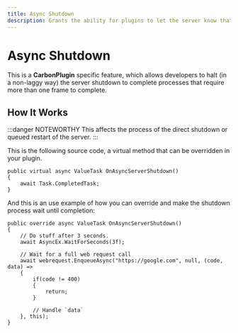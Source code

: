 ```yaml
---
title: Async Shutdown
description: Grants the ability for plugins to let the server know that it should wait for a bit for the plugin to properly shut down after a while.
---
```


# Async Shutdown

This is a **CarbonPlugin** specific feature, which allows developers to halt (in a non-laggy way) the server shutdown to complete processes that require more than one frame to complete.

## How It Works
:::danger NOTEWORTHY
This affects the process of the direct shutdown or queued restart of the server.
:::

This is the following source code, a virtual method that can be overridden in your plugin.

```csharp:line-numbers
public virtual async ValueTask OnAsyncServerShutdown()
{
    await Task.CompletedTask;
}
```

And this is an use example of how you can override and make the shutdown process wait until completion:

```csharp:line-numbers
public override async ValueTask OnAsyncServerShutdown()
{
	// Do stuff after 3 seconds.
	await AsyncEx.WaitForSeconds(3f);
	
	// Wait for a full web request call
	await webrequest.EnqueueAsync("https://google.com", null, (code, data) =>
	{
		if(code != 400)
		{
			return;
		}
		
		// Handle `data`
	}, this);
}
```